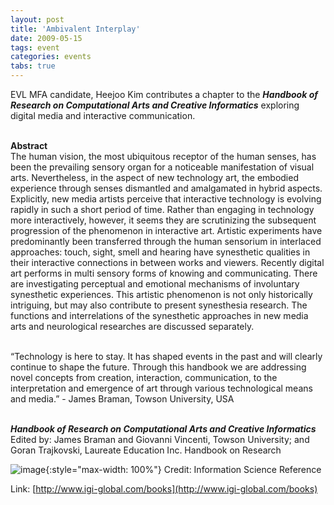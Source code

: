 ```yaml
---
layout: post
title: 'Ambivalent Interplay'
date: 2009-05-15
tags: event
categories: events
tabs: true
---
```


EVL MFA candidate, Heejoo Kim contributes a chapter to the <strong><em>Handbook of Research on Computational Arts and Creative Informatics</em></strong> exploring digital media and interactive communication.<br><br>

<strong>Abstract</strong><br>
The human vision, the most ubiquitous receptor of the human senses, has been the prevailing sensory organ for a noticeable manifestation of visual arts. Nevertheless, in the aspect of new technology art, the embodied experience through senses dismantled and amalgamated in hybrid aspects. Explicitly, new media artists perceive that interactive technology is evolving rapidly in such a short period of time. Rather than engaging in technology more interactively, however, it seems they are scrutinizing the subsequent progression of the phenomenon in interactive art. Artistic experiments have predominantly been transferred through the human sensorium in interlaced approaches: touch, sight, smell and hearing have synesthetic qualities in their interactive connections in between works and viewers. Recently digital art performs in multi sensory forms of knowing and communicating. There are investigating perceptual and emotional mechanisms of involuntary synesthetic experiences. This artistic phenomenon is not only historically intriguing, but may also contribute to present synesthesia research. The functions and interrelations of the synesthetic approaches in new media arts and neurological researches are discussed separately.<br><br>

&ldquo;Technology is here to stay. It has shaped events in the past and will clearly continue to shape the future. Through this handbook we are addressing novel concepts from creation, interaction, communication, to the interpretation and emergence of art through various technological means and media.&rdquo; - James Braman, Towson University, USA<br><br>

<strong><em>Handbook of Research on Computational Arts and Creative Informatics</em></strong><br>
Edited by: James Braman and Giovanni Vincenti, Towson University; and Goran Trajkovski, Laureate Education Inc.
Handbook on Research

![image](https://www.evl.uic.edu/output/originals/kim_handbook.png-srcw.jpg){:style="max-width: 100%"}
Credit: Information Science Reference


Link: [http://www.igi-global.com/books](http://www.igi-global.com/books)

